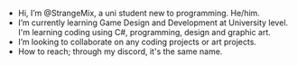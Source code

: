 -  Hi, I’m @StrangeMix, a uni student new to programming. He/him.
-  I’m currently learning Game Design and Development at University level. I'm learning coding using C#, programming, design and graphic art.
-  I’m looking to collaborate on any coding projects or art projects.
-  How to reach; through my discord, it's the same name.
